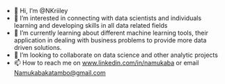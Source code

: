 - 👋 Hi, I’m @NKriiley
- 👀 I’m interested in connecting with data scientists and individuals learning and developing skills in all data related fields
- 🌱 I’m currently learning about different machine learning tools, their application in dealing with business problems to provide more data driven solutions.
- 💞️ I’m looking to collaborate on data science and other analytic projects
- 📫 How to reach me on www.linkedin.com/in/namukaba or email Namukabakatambo@gmail.com

<!---
NKriiley/NKriiley is a ✨ special ✨ repository because its `README.md` (this file) appears on your GitHub profile.
You can click the Preview link to take a look at your changes.
--->
